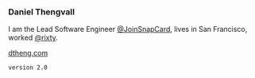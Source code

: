 ### Daniel Thengvall  

I am the Lead Software Engineer [@JoinSnapCard](https://twitter.com/joinsnapcard), lives in San Francisco, worked [@rixty](https://twitter.com/rixty).

<a href="http://dtheng.com" target="_blank">dtheng.com</a>

`version 2.0`